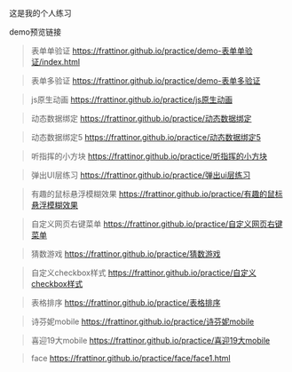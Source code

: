 这是我的个人练习

demo预览链接

>表单单验证
>https://frattinor.github.io/practice/demo-表单单验证/index.html

>表单多验证
>https://frattinor.github.io/practice/demo-表单多验证

>js原生动画
>https://frattinor.github.io/practice/js原生动画

>动态数据绑定
>https://frattinor.github.io/practice/动态数据绑定

>动态数据绑定5
>https://frattinor.github.io/practice/动态数据绑定5

>听指挥的小方块
>https://frattinor.github.io/practice/听指挥的小方块

>弹出UI层练习
>https://frattinor.github.io/practice/弹出ui层练习

>有趣的鼠标悬浮模糊效果
>https://frattinor.github.io/practice/有趣的鼠标悬浮模糊效果

>自定义网页右键菜单
>https://frattinor.github.io/practice/自定义网页右键菜单

>猜数游戏
>https://frattinor.github.io/practice/猜数游戏

>自定义checkbox样式
>https://frattinor.github.io/practice/自定义checkbox样式

>表格排序
>https://frattinor.github.io/practice/表格排序

>诗芬妮mobile
>https://frattinor.github.io/practice/诗芬妮mobile

>喜迎19大mobile
>https://frattinor.github.io/practice/喜迎19大mobile

>face
>https://frattinor.github.io/practice/face/face1.html
